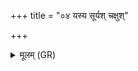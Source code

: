 +++
title = "०४ यस्य सूर्यश् चक्षुश्"

+++
<details><summary>मूलम् (GR)</summary>

यस्य सूर्यश् चक्षुश्  
चन्द्रमाश् च पुनर् नवः ।  
अग्निं यश् चक्र आस्यं  
तस्मै ज्येष्ठाय ब्रह्मणे नमः ॥
</details>